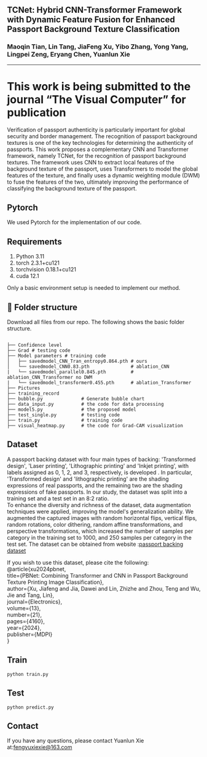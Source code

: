 ## TCNet: Hybrid CNN-Transformer Framework with Dynamic Feature Fusion for Enhanced Passport Background Texture Classification
### Maoqin Tian, Lin Tang, JiaFeng Xu, Yibo Zhang, Yong Yang, Lingpei Zeng, Eryang Chen, Yuanlun Xie
---
This work is being submitted to the journal “The Visual Computer” for publication
===
Verification of passport authenticity is particularly important for global security and border management. The recognition of passport background textures is one of the key technologies for determining the authenticity of passports. This work proposes a complementary CNN and Transformer framework, namely TCNet, for the recognition of passport background textures. The framework uses CNN to extract local features of the background texture of the passport, uses Transformers to model the global features of the texture, and finally uses a dynamic weighting module (DWM) to fuse the features of the two, ultimately improving the performance of classifying the background texture of the passport.

## Pytorch
We used Pytorch for the implementation of our code.

## Requirements
1. Python 3.11
2. torch 2.3.1+cu121
3. torchvision 0.18.1+cu121
4. cuda 12.1

Only a basic environment setup is needed to implement our method.

## 📁 Folder structure

Download all files from our repo. The following shows the basic folder structure.

```text

├── Confidence level
├── Grad # testing code
├── Model parameters # training code
│   ├── savedmodel_CNN_Tran_entropy0.864.pth # ours
│   └── savedmodel_CNN0.83.pth               # ablation_CNN
|   └── savedmodel_parallel0.845.pth         # ablation_CNN_Transformer no DWM
|   └── savedmodel_transformer0.455.pth      # ablation_Transformer
├── Pictures               
├── training_record
├── bubble.py              # Generate bubble chart
├── data_input.py          # the code for data processing
├── model5.py              # the proposed model
├── test_single.py         # testing code
├── train.py               # training code
├── visual_heatmap.py      # the code for Grad-CAM visualization

```


## Dataset
A passport backing dataset with four main types of backing: 'Transformed design', 'Laser printing', 'Lithographic printing' and 'Inkjet printing', with labels assigned as 0, 1, 2, and 3, respectively, is developed . In particular, 'Transformed design' and 'lithographic printing' are the shading expressions of real passports, and the remaining two are the shading expressions of fake passports. In our study, the dataset was split into a training set and a test set in an 8:2 ratio. <br>
To enhance the diversity and richness of the dataset, data augmentation techniques were applied, improving the model's generalization ability. We augmented the captured images with random horizontal flips, vertical flips, random rotations, color dithering, random affine transformations, and perspective transformations, which increased the number of samples per category in the training set to 1000, and 250 samples per category in the test set. The dataset can be obtained from website :[passport backing dataset](https://pan.baidu.com/s/1pBBza-5w_56DTDZlO3sATQ?pwd=ufxt) <br>

If you wish to use this dataset, please cite the following:<br>
@article{xu2024pbnet,<br>
  title={PBNet: Combining Transformer and CNN in Passport Background Texture Printing Image Classification},<br>
  author={Xu, Jiafeng and Jia, Dawei and Lin, Zhizhe and Zhou, Teng and Wu, Jie and Tang, Lin},<br>
  journal={Electronics},<br>
  volume={13},<br>
  number={21},<br>
  pages={4160},<br>
  year={2024},<br>
  publisher={MDPI}<br>
}

## Train
```text
python train.py  
```

## Test
```text
python predict.py 
```

## Contact
If you have any questions, please contact Yuanlun Xie at:[fengyuxiexie@163.com](fengyuxiexie@163.com)
